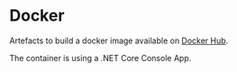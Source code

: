 # Docker

Artefacts to build a docker image available on [Docker Hub](https://hub.docker.com/r/vplauzon/cosmos-db-target-config/).

The container is using a .NET Core Console App.